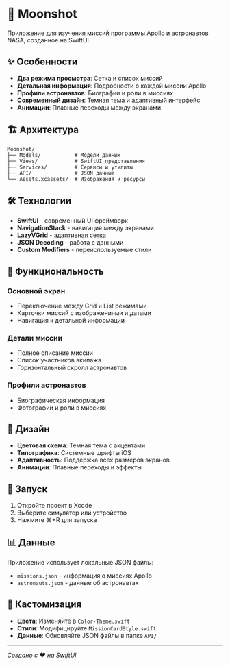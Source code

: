 # 🚀 Moonshot

Приложение для изучения миссий программы Apollo и астронавтов NASA, созданное на SwiftUI.

## ✨ Особенности

- **Два режима просмотра**: Сетка и список миссий
- **Детальная информация**: Подробности о каждой миссии Apollo
- **Профили астронавтов**: Биографии и роли в миссиях
- **Современный дизайн**: Темная тема и адаптивный интерфейс
- **Анимации**: Плавные переходы между экранами

## 🏗️ Архитектура

```
Moonshot/
├── Models/           # Модели данных
├── Views/            # SwiftUI представления
├── Services/         # Сервисы и утилиты
├── API/              # JSON данные
└── Assets.xcassets/  # Изображения и ресурсы
```

## 🛠️ Технологии

- **SwiftUI** - современный UI фреймворк
- **NavigationStack** - навигация между экранами
- **LazyVGrid** - адаптивная сетка
- **JSON Decoding** - работа с данными
- **Custom Modifiers** - переиспользуемые стили

## 📱 Функциональность

### Основной экран
- Переключение между Grid и List режимами
- Карточки миссий с изображениями и датами
- Навигация к детальной информации

### Детали миссии
- Полное описание миссии
- Список участников экипажа
- Горизонтальный скролл астронавтов

### Профили астронавтов
- Биографическая информация
- Фотографии и роли в миссиях

## 🎨 Дизайн

- **Цветовая схема**: Темная тема с акцентами
- **Типографика**: Системные шрифты iOS
- **Адаптивность**: Поддержка всех размеров экранов
- **Анимации**: Плавные переходы и эффекты

## 🚀 Запуск

1. Откройте проект в Xcode
2. Выберите симулятор или устройство
3. Нажмите ⌘+R для запуска

## 📊 Данные

Приложение использует локальные JSON файлы:
- `missions.json` - информация о миссиях Apollo
- `astronauts.json` - данные об астронавтах

## 🔧 Кастомизация

- **Цвета**: Изменяйте в `Color-Theme.swift`
- **Стили**: Модифицируйте `MissionCardStyle.swift`
- **Данные**: Обновляйте JSON файлы в папке `API/`

---

*Создано с ❤️ на SwiftUI*
